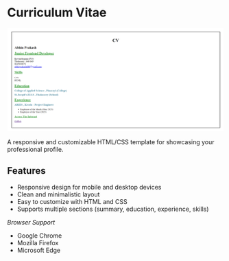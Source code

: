 # Curriculum Vitae

![Image description](cv.png)


A responsive and customizable HTML/CSS template for showcasing your professional profile.

## Features

* Responsive design for mobile and desktop devices
* Clean and minimalistic layout
* Easy to customize with HTML and CSS
* Supports multiple sections (summary, education, experience, skills)

*Browser Support*

- Google Chrome
- Mozilla Firefox
- Microsoft Edge
